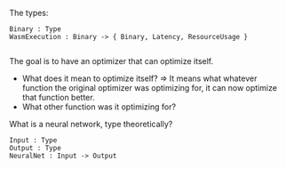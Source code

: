 
The types:

```
Binary : Type
WasmExecution : Binary -> { Binary, Latency, ResourceUsage }


```

The goal is to have an optimizer that can optimize itself.
 - What does it mean to optimize itself? => It means what whatever function the original optimizer was optimizing for, it can now optimize that function better.
 - What other function was it optimizing for?

What is a neural network, type theoretically?
```
Input : Type
Output : Type
NeuralNet : Input -> Output
```